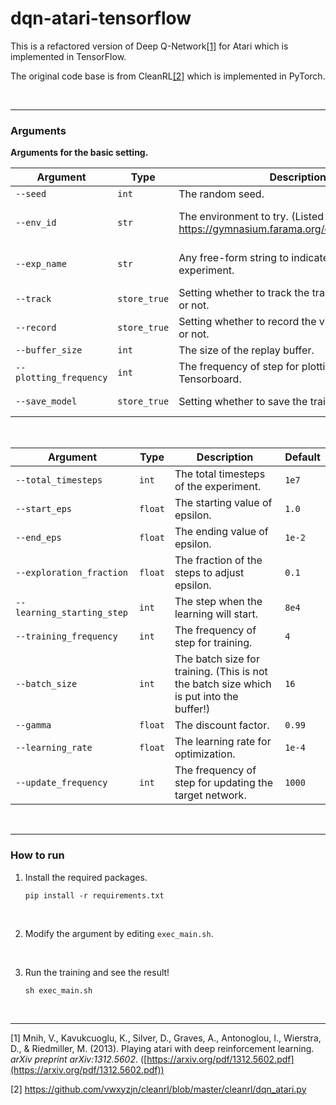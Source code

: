 # dqn-atari-tensorflow
This is a refactored version of Deep Q-Network[[1]](#1) for Atari which is implemented in TensorFlow.

The original code base is from CleanRL[[2]](#2) which is implemented in PyTorch.

<br/>

---

### Arguments

**Arguments for the basic setting.**

| Argument               | Type         | Description                                                  | Default               |
| ---------------------- | ------------ | ------------------------------------------------------------ | --------------------- |
| `--seed`               | `int`        | The random seed.                                             | `0`                   |
| `--env_id`             | `str`        | The environment to try. (Listed in https://gymnasium.farama.org/environments/atari) | *YOU SHOULD SPECIFY.* |
| `--exp_name`           | `str`        | Any free-form string to indicate the name of this experiment. | *YOU SHOULD SPECIFY.* |
| `--track`              | `store_true` | Setting whether to track the training using Wandb or not.    | -                     |
| `--record`             | `store_true` | Setting whether to record the video of the agent or not.     | *SET BY DEFAULT.*     |
| `--buffer_size`        | `int`        | The size of the replay buffer.                               | `1e4`                 |
| `--plotting_frequency` | `int`        | The frequency of step for plotting into the Tensorboard.     | `100`                 |
| `--save_model`         | `store_true` | Setting whether to save the trained model.                   | *SET BY DEFAULT.*     |

<br/>

| Argument                   | Type    | Description                                                  | Default |
| -------------------------- | ------- | ------------------------------------------------------------ | ------- |
| `--total_timesteps`        | `int`   | The total timesteps of the experiment.                       | `1e7`   |
| `--start_eps`              | `float` | The starting value of epsilon.                               | `1.0`   |
| `--end_eps`                | `float` | The ending value of epsilon.                                 | `1e-2`  |
| `--exploration_fraction`   | `float` | The fraction of the steps to adjust epsilon.                 | `0.1`   |
| `--learning_starting_step` | `int`   | The step when the learning will start.                       | `8e4`   |
| `--training_frequency`     | `int`   | The frequency of step for training.                          | `4`     |
| `--batch_size`             | `int`   | The batch size for training. (This is not the batch size which is put into the buffer!) | `16`    |
| `--gamma`                  | `float` | The discount factor.                                         | `0.99`  |
| `--learning_rate`          | `float` | The learning rate for optimization.                          | `1e-4`  |
| `--update_frequency`       | `int`   | The frequency of step for updating the target network.       | `1000`  |

<br/>

---

### How to run

1. Install the required packages.

   ```shell
   pip install -r requirements.txt
   ```

   <br/>

2. Modify the argument by editing `exec_main.sh`.

   <br/>

3. Run the training and see the result!

   ```shell
   sh exec_main.sh
   ```

<br/>

---

<a id="1">[1]</a> Mnih, V., Kavukcuoglu, K., Silver, D., Graves, A., Antonoglou, I., Wierstra, D., & Riedmiller, M. (2013). Playing atari with deep reinforcement learning. *arXiv preprint arXiv:1312.5602*. ([https://arxiv.org/pdf/1312.5602.pdf](https://arxiv.org/pdf/1312.5602.pdf))

<a id="2">[2]</a> https://github.com/vwxyzjn/cleanrl/blob/master/cleanrl/dqn_atari.py
